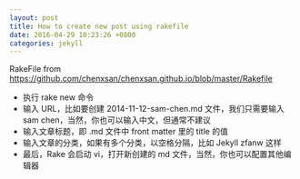 ```yaml
---
layout: post
title: How to create new post using rakefile
date: 2016-04-29 10:23:26 +0800
categories: jekyll
---
```

RakeFile from https://github.com/chenxsan/chenxsan.github.io/blob/master/Rakefile

* 执行 rake new 命令
* 输入 URL，比如要创建 2014-11-12-sam-chen.md 文件，我们只需要输入 sam chen，当然，你也可以输入中文，但通常不建议
* 输入文章标题，即 .md 文件中 front matter 里的 title 的值
* 输入文章的分类，如果有多个分类，以空格分隔，比如 Jekyll zfanw 这样
* 最后，Rake 会启动 vi，打开新创建的 md 文件，当然，你也可以配置其他编辑器
